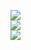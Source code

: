 ![](https://github-readme-stats.vercel.app/api?username=whoishusni&theme=default&hide_border=false&include_all_commits=true&count_private=true)<br/>
![](https://github-readme-streak-stats.herokuapp.com/?user=whoishusni&theme=default&hide_border=false)<br/>
![](https://github-readme-stats.vercel.app/api/top-langs/?username=whoishusni&theme=default&hide_border=false&include_all_commits=true&count_private=true&layout=compact)

<!-- Proudly created with GPRM ( https://gprm.itsvg.in ) -->
